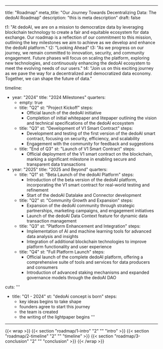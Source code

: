  ---
title: "Roadmap"
meta_title: "Our Journey Towards Decentralizing Data: The dedoAI Roadmap"
description: "this is meta description"
draft: false

t1: "At dedoAI, we are on a mission to democratize data by leveraging blockchain technology to create a fair and equitable ecosystem for data exchange. Our roadmap is a reflection of our commitment to this mission, outlining the key milestones we aim to achieve as we develop and enhance the dedoAI platform."
t2: "Looking Ahead"
t3: "As we progress on our journey, we remain committed to innovation, security, and community engagement. Future phases will focus on scaling the platform, exploring new technologies, and continuously enhancing the dedoAI ecosystem to meet the evolving needs of our users."
t4: "Join us on this exciting journey as we pave the way for a decentralized and democratized data economy. Together, we can shape the future of data."

timeline:
- year: "2024"
  title: "2024 Milestones"
  quarters:
  - empty: true
  - title: "Q2"
    st: "Project Kickoff"
    steps: 
    - Official launch of the dedoAI initiative
    - Completion of initial whitepaper and litepaper outlining the vision and technical specifications of the dedoAI ecosystem
  - title: "Q3"
    st: "Development of V1 Smart Contract"
    steps:
    - Development and testing of the first version of the dedoAI smart contract, focusing on security, efficiency, and scalability
    - Engagement with the community for feedback and suggestions
  - title: "End of Q3"
    st: "Launch of V1 Smart Contract"
    steps:
    - Official deployment of the V1 smart contract on the blockchain, marking a significant milestone in enabling secure and transparent data transactions
- year: "2025"
  title: "2025 and Beyond"
  quarters:
  - title: "Q1"
    st: "Beta Launch of the dedoAI Platform"
    steps: 
    - Introduction of the beta version of the dedoAI platform, incorporating the V1 smart contract for real-world testing and refinement
    - Start of the dedoAI Datalake and Connector development
  - title: "Q2"
    st: "Community Growth and Expansion"
    steps: 
    - Expansion of the dedoAI community through strategic partnerships, marketing campaigns, and engagement initiatives
    - Launch of the dedoAI Data Context feature for dynamic data transaction management
  - title: "Q3"
    st: "Platform Enhancement and Integration"
    steps: 
    - Implementation of AI and machine learning tools for advanced data analysis and insights
    - Integration of additional blockchain technologies to improve platform functionality and user experience
  - title: "Q4"
    st: "Full Platform Launch"
    steps: 
    - Official launch of the complete dedoAI platform, offering a comprehensive suite of tools and services for data producers and consumers
    - Introduction of advanced staking mechanisms and expanded governance models through the dedoAI DAO

cuts: '''

  - title: "Q1 - 2024"
    st: "dedoAi concept is born"
    steps: 
    - key ideas begins to take shape
    - founders agree to start this journey
    - the team is created
    - the writing of the lightpaper begins
'''

---
{{< wrap >}}
{{< section "roadmap/1-intro" "2" "" "intro" >}}
{{< section "roadmap/2-timeline" "2" "" "timeline" >}}
{{< section "roadmap/3-conclusion" "2" "" "conclusion" >}}
{{< /wrap >}}
